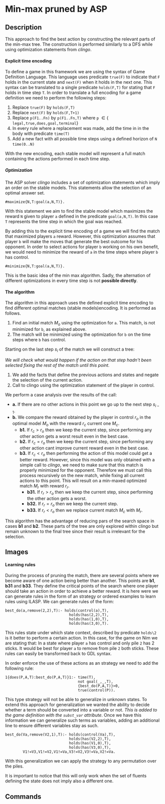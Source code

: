 # Min-max pruned by ASP

## Description

This approach to find the best action by constructing the relevant parts of the min-max tree. The construction is performed similarly to a DFS while using optimization statements from *clingo*.

#### Explicit time encoding

To define a game in this framework we are using the syntax of Game Definition Language. This language uses predicate `true(F)` to indicate that `F`  holds in the current state and `next(F)` when it holds in the next one. This syntax can be translated to a single predicate `holds(F,T)` for stating that `F` holds in time step `T`. In order to translate a full encoding for a game definition we need to perform the following steps:

1. Replace `true(F)` by `holds(F,T)`
2. Replace `next(F)` by `holds(F,T+1)`
3. Replace `p(F1..Fn)` by `p(F1..Fn,T)` where `p` $\in \{$ ``legal,true,does,goal,terminal``$\}$
4. In every rule where a replacement was made, add the time in in the body with predicate `time(T)`
5. Add a new fact with all possible time steps using a defined horizon of `N` `time(0..N)`

With the new encoding, each stable model will represent a full match containing the actions performed in each time step.

##### Optimization

The ASP solver *clingo* includes a set of optimization statements which imply an order on the stable models. This statements allow the selection of an optimal answer set. 

`#maximize{N,T:goal(a,N,T)}.` 

With this statement we aim to find the stable model which maximizes the reward `N` given to player `a` defined in the predicate `goal(a,N,T)`. In this case `T` represents the time step in which the goal was reached.

By adding this to the explicit time encoding of a game we will find the match that maximized players `a` reward. However, this optimization assumes that player `b` will make the moves that generate the best outcome for his opponent. In order to select actions for player `b` working on his own benefit, we would need to minimize the reward of `a` in the time steps where player `b` has control.

`#minimize{N,T:goal(a,N,T)}.` 

 This is the basic idea of the min max algorithm. Sadly, the alternation of different optimizations in every time step is not **possible directly**. 

#### The algorithm

The algorithm in this approach uses the defined explicit time encoding to find different optimal matches (stable models)encoding. It is performed as follows.

1. Find an initial match $M_o$ using the optimization for `a`. This match, is not minimized for `b`, as explained above. 
2. The match will be minimized using the optimization for `b` on the time steps where `b` has control.

Starting on the last step $s_i$ of the match we will construct a tree:
    
*We will check what would happen if the action on that step hadn't been selected fixing the rest of the match until this point.*
  1. We add the facts that define the previous actions and states and negate the selection of the current action.
  2. Call to clingo using the optimization statement of the player in control.

We perform a case analysis over the results of the call:

   - **a.** If there are no other actions in this point we go up to the next step $s_{i-1}$.
   - **b.** We compare the reward obtained by the player in control $r_o$ in the optimal model $M_o$ with the reward $r_c$ current one $M_c$.
     - **b1.** If $r_c > r_o$ then we keep the current step, since performing any other action gets a worst result even in the best case. 
     - **b2.** If $r_c = r_o$ then we keep the current step, since performing any other action cant improve current reward even in the best case. 
     - **b3.** If $r_c < r_o$ then performing the action of this model could get a better reward. However, since this model was only obtained with a simple call to *clingo*, we need to make sure that this match is properly minimized for the opponent. Therefore we must call this process recursively on the new match, while fixing all current actions to this point. This will result on a min-maxed optimized match $M_r$ with reward $r_{r}$.
        - **b31.** If $r_r > r_o$ then we keep the current step, since performing the other action gets a worst. 
       - **b32.** If $r_r = r_o$ then we keep the current step.
       - **b33.** If $r_r < r_o$ then we replace current  match $M_c$ with $M_r$.
  

This algorithm has the advantage of reducing pars of the search space in cases **b1** and **b2**. These parts of the tree are only explored within clingo but remain unknown to the final tree since their result is irrelevant for the selection.

## Images

#### Learning rules

During the process of pruning the match, there are several points where we become aware of one action being better than another. This points are **b1**, **b31** and **b33**. They define the critical points of the search where one player should take an action in order to achieve a better reward. It is here were we can generate rules in the form of an strategy or ordered examples to learn rules using ILASP. We can generate rules of the form:

```
best_do(a,remove(2,2),T):- holds(control(a),T),
                             holds(has(2,2),T),
                             holds(has(1,0),T), 
                             holds(has(3,0),T).
```

This rules state under which state context, described by predicate `holds\2` is it better to perform a certain action. In this case, for the game on Nim we are stating that: In a state where player `a` has control and only pile `2` has 2 sticks. It would be best for player `a` to remove from pile `2` both sticks. These rules can easily be transformed back to GDL syntax.

In order enforce the use of these actions as an strategy we need to add the following rule:

```
1{does(P,A,T):best_do(P,A,T)}1:- time(T),
                                 not goal(_,_,T),
                                 {best_do(P,A,T)}>0,
                                 true(control(P)).
```

This type strategy will not be able to generalize in unknown states. To extend this approach for generalization we wanted the ability to decide whether a term should be converted into a variable or not. *This is added to the game definition with the `subst_var` attribute*. Once we have this information we can generalize such terms as variables, adding an additional line to ensure different variables stay as such.

```
best_do(Va,remove(V2,1),T):- holds(control(Va),T),
                             holds(has(V2,2),T),
                             holds(has(V1,0),T), 
                             holds(has(V3,0),T),
        V1!=V3,V1!=V2,V1!=Va,V3!=V2,V3!=Va,V2!=Va.
```

With this generalization we can apply the strategy to any permutation over the piles.

It is important to notice that this will only work when the set of fluents defining the state does not imply also a different one.

## Commands
